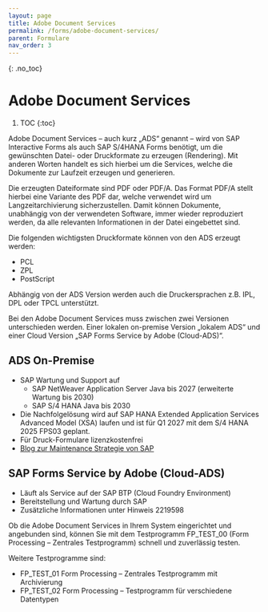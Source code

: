 ```yaml
---
layout: page
title: Adobe Document Services  
permalink: /forms/adobe-document-services/
parent: Formulare
nav_order: 3
---
```


{: .no_toc}
# Adobe Document Services  

1. TOC
{:toc}


Adobe Document Services – auch kurz „ADS“ genannt – wird von SAP Interactive Forms als auch SAP S/4HANA Forms benötigt, um die gewünschten Datei- oder Druckformate zu erzeugen (Rendering). Mit anderen Worten handelt es sich hierbei um die Services, welche die Dokumente zur Laufzeit erzeugen und generieren. 

Die erzeugten Dateiformate sind PDF oder PDF/A. Das Format PDF/A stellt hierbei eine Variante des PDF dar, welche verwendet wird um Langzeitarchivierung sicherzustellen. Damit können Dokumente, unabhängig von der verwendeten Software, immer wieder reproduziert werden, da alle relevanten Informationen in der Datei eingebettet sind.  

Die folgenden wichtigsten Druckformate können von den ADS erzeugt werden:
- PCL
- ZPL
- PostScript

Abhängig von der ADS Version werden auch die Druckersprachen z.B. IPL, DPL oder TPCL unterstützt.

Bei den Adobe Document Services muss zwischen zwei Versionen unterschieden werden. Einer lokalen on-premise Version „lokalem ADS“ und einer Cloud Version „SAP Forms Service by Adobe (Cloud-ADS)“.

## ADS On-Premise

- SAP Wartung und Support auf  
    - SAP NetWeaver Application Server Java bis 2027 (erweiterte Wartung bis 2030)  
    - SAP S/4 HANA Java bis 2030
- Die Nachfolgelösung wird auf SAP HANA Extended Application Services Advanced Model (XSA) laufen und ist für Q1 2027 mit dem S/4 HANA 2025 FPS03 geplant.
- Für Druck-Formulare lizenzkostenfrei
- [Blog zur Maintenance Strategie von SAP](https://community.sap.com/t5/technology-blogs-by-sap/maintenance-strategy-adobe-forms-on-premise/ba-p/13627957)

## SAP Forms Service by Adobe (Cloud-ADS)

- Läuft als Service auf der SAP BTP (Cloud Foundry Environment)
- Bereitstellung und Wartung durch SAP
- Zusätzliche Informationen unter Hinweis 2219598  

Ob die Adobe Document Services in Ihrem System eingerichtet und angebunden sind, können Sie mit dem Testprogramm FP_TEST_00 (Form Processing – Zentrales Testprogramm) schnell und zuverlässig testen.

Weitere Testprogramme sind:

- FP_TEST_01 Form Processing – Zentrales Testprogramm mit Archivierung
- FP_TEST_02 Form Processing – Testprogramm für verschiedene Datentypen